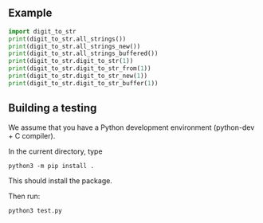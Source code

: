 ## Example

```Python
import digit_to_str
print(digit_to_str.all_strings())
print(digit_to_str.all_strings_new())
print(digit_to_str.all_strings_buffered())
print(digit_to_str.digit_to_str(1))
print(digit_to_str.digit_to_str_from(1))
print(digit_to_str.digit_to_str_new(1))
print(digit_to_str.digit_to_str_buffer(1))
```


## Building a testing

We assume that you have a Python development environment (python-dev + C compiler).

In the current directory, type

```
python3 -m pip install . 
```

This should install the package.

Then run:

```
python3 test.py
```